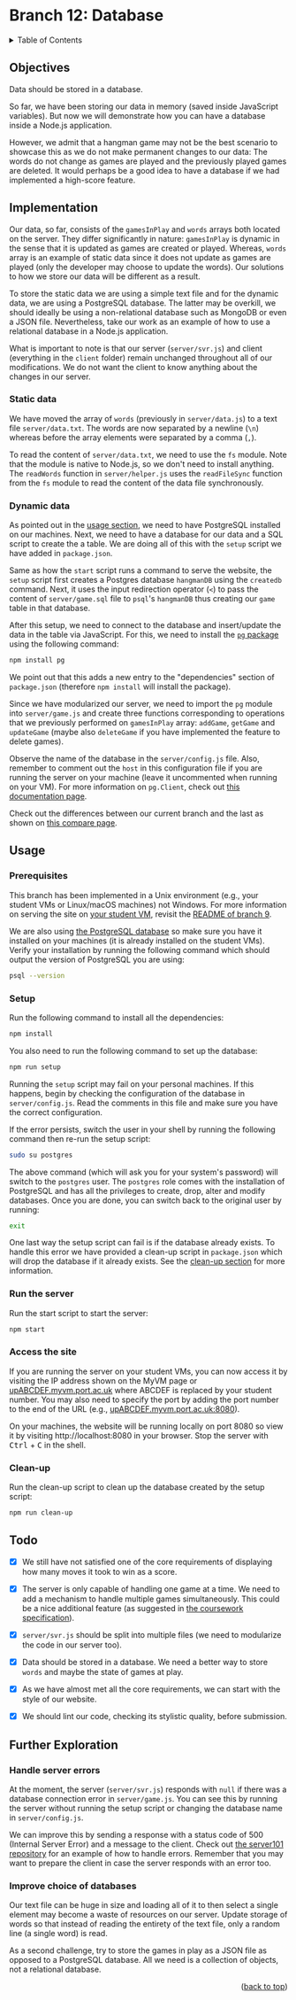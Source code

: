 <div id="top"></div>

<!-- BRANCH TITLE -->

# Branch 12: Database

<!-- TABLE OF CONTENTS -->
<details>
  <summary>Table of Contents</summary>
  <ol>
    <li><a href="#objectives">Objectives</a></li>
    <li><a href="#implementation">Implementation</a>
    <li><a href="#usage">Usage</a></li>
    <li><a href="#todo">Todo</a></li>
    <li><a href="#further-exploration">Further Exploration</a></li>
  </ol>
</details>

## Objectives

Data should be stored in a database.

So far, we have been storing our data in memory (saved inside JavaScript variables).
But now we will demonstrate how you can have a database inside a Node.js application.

However, we admit that a hangman game may not be the best scenario to showcase this as we do not make permanent changes to our data:
The words do not change as games are played and the previously played games are deleted.
It would perhaps be a good idea to have a database if we had implemented a high-score feature.

## Implementation

Our data, so far, consists of the `gamesInPlay` and `words` arrays both located on the server.
They differ significantly in nature: `gamesInPlay` is dynamic in the sense that it is updated as games are created or played. Whereas, `words` array is an example of static data since it does not update as games are played (only the developer may choose to update the words).
Our solutions to how we store our data will be different as a result.

To store the static data we are using a simple text file and for the dynamic data, we are using a PostgreSQL database.
The latter may be overkill, we should ideally be using a non-relational database such as MongoDB or even a JSON file.
Nevertheless, take our work as an example of how to use a relational database in a Node.js application.

What is important to note is that our server (`server/svr.js`) and client (everything in the `client` folder) remain unchanged throughout all of our modifications.
We do not want the client to know anything about the changes in our server.

### Static data

We have moved the array of `words` (previously in `server/data.js`) to a text file `server/data.txt`.
The words are now separated by a newline (`\n`) whereas before the array elements were separated by a comma (`,`).

To read the content of `server/data.txt`, we need to use the `fs` module.
Note that the module is native to Node.js, so we don't need to install anything.
The `readWords` function in `server/helper.js` uses the `readFileSync` function from the `fs` module to read the content of the data file synchronously.

### Dynamic data

As pointed out in the [usage section](#usage), we need to have PostgreSQL installed on our machines.
Next, we need to have a database for our data and a SQL script to create the a table.
We are doing all of this with the `setup` script we have added in `package.json`.

Same as how the `start` script runs a command to serve the website, the `setup` script first creates a Postgres database `hangmanDB` using the `createdb` command.
Next, it uses the input redirection operator (`<`) to pass the content of `server/game.sql` file to `psql`'s `hangmanDB` thus creating our `game` table in that database.

After this setup, we need to connect to the database and insert/update the data in the table via JavaScript.
For this, we need to install the [`pg` package](https://www.npmjs.com/package/pg) using the following command:

```bash
npm install pg
```

We point out that this adds a new entry to the "dependencies" section of `package.json` (therefore `npm install` will install the package).

Since we have modularized our server, we need to import the `pg` module into `server/game.js` and create three functions corresponding to operations that we previously performed on `gamesInPlay` array: `addGame`, `getGame` and `updateGame` (maybe also `deleteGame` if you have implemented the feature to delete games).

Observe the name of the database in the `server/config.js` file.
Also, remember to comment out the `host` in this configuration file if you are running the server on your machine (leave it uncommented when running on your VM).
For more information on `pg.Client`, check out [this documentation page](https://node-postgres.com/api/client).

Check out the differences between our current branch and the last as shown on [this compare page](https://github.com/portsoc/hangman-in-branches/compare/11...12?diff=split).

## Usage

### Prerequisites

This branch has been implemented in a Unix environment (e.g., your student VMs or Linux/macOS machines) not Windows.
For more information on serving the site on [your student VM](http://port.ac.uk/myvm), revisit the [README of branch 9](https://github.com/portsoc/hangman-in-branches/tree/9#host-this-site).

We are also using [the PostgreSQL database](https://www.postgresql.org/download/) so make sure you have it installed on your machines (it is already installed on the student VMs).
Verify your installation by running the following command which should output the version of PostgreSQL you are using:

```bash
psql --version
```

### Setup

Run the following command to install all the dependencies:

```bash
npm install
```

You also need to run the following command to set up the database:

```bash
npm run setup
```

Running the `setup` script may fail on your personal machines.
If this happens, begin by checking the configuration of the database in `server/config.js`.
Read the comments in this file and make sure you have the correct configuration.

If the error persists, switch the user in your shell by running the following command then re-run the setup script:

```bash
sudo su postgres
```

The above command (which will ask you for your system's password) will switch to the `postgres` user.
The `postgres` role comes with the installation of PostgreSQL and has all the privileges to create, drop, alter and modify databases.
Once you are done, you can switch back to the original user by running:

```bash
exit
```

One last way the setup script can fail is if the database already exists.
To handle this error we have provided a clean-up script in `package.json` which will drop the database if it already exists.
See the [clean-up section](#cleanup) for more information.

### Run the server

Run the start script to start the server:

```bash
npm start
```

### Access the site

If you are running the server on your student VMs, you can now access it by visiting the IP address shown on the MyVM page or [upABCDEF.myvm.port.ac.uk](upABCDEF.myvm.port.ac.uk) where ABCDEF is replaced by your student number.
You may also need to specify the port by adding the port number to the end of the URL (e.g., [upABCDEF.myvm.port.ac.uk:8080](upABCDEF.myvm.port.ac.uk:8080)).

On your machines, the website will be running locally on port 8080 so view it by visiting http://localhost:8080 in your browser.
Stop the server with <kbd>Ctrl</kbd> + <kbd>C</kbd> in the shell.

### Clean-up

Run the clean-up script to clean up the database created by the setup script:

```bash
npm run clean-up
```

## Todo

- [x] We still have not satisfied one of the core requirements of displaying how many moves it took to win as a score.

- [x] The server is only capable of handling one game at a time. We need to add a mechanism to handle multiple games simultaneously. This could be a nice additional feature (as suggested in [the coursework specification](https://docs.google.com/document/d/1cF3u2ldutHaBAzFOEsnVwfKrnPTylOrn-hAGFSDWca8/edit)).

- [x] `server/svr.js` should be split into multiple files (we need to modularize the code in our server too).

- [x] Data should be stored in a database. We need a better way to store `words` and maybe the state of games at play.

- [x] As we have almost met all the core requirements, we can start with the style of our website.

- [x] We should lint our code, checking its stylistic quality, before submission.

## Further Exploration

### Handle server errors

At the moment, the server (`server/svr.js`) responds with `null` if there was a database connection error in `server/game.js`.
You can see this by running the server without running the setup script or changing the database name in `server/config.js`.

We can improve this by sending a response with a status code of 500 (Internal Server Error) and a message to the client.
Check out [the server101 repository](https://github.com/portsoc/server101) for an example of how to handle errors.
Remember that you may want to prepare the client in case the server responds with an error too.

### Improve choice of databases

Our text file can be huge in size and loading all of it to then select a single element may become a waste of resources on our server.
Update storage of words so that instead of reading the entirety of the text file, only a random line (a single word) is read.

As a second challenge, try to store the games in play as a JSON file as opposed to a PostgreSQL database.
All we need is a collection of objects, not a relational database.

<p align="right">(<a href="#top">back to top</a>)</p>
